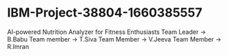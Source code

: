 # IBM-Project-38804-1660385557
AI-powered Nutrition Analyzer for Fitness Enthusiasts
Team Leader -> B.Babu
Team member -> T.Siva
Team Member -> V.Jeeva
Team Member -> R.Imran

